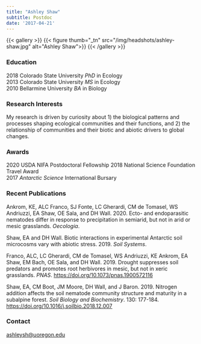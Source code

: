 ```yaml
---
title: "Ashley Shaw"
subtitle: Postdoc 
date: '2017-04-21'
---
```



{{< gallery >}}
  {{< figure thumb="_tn" src="/img/headshots/ashley-shaw.jpg" alt="Ashley Shaw">}}
{{< /gallery >}} 

<!--more-->
### Education
2018 Colorado State University _PhD_ in Ecology  
2013 Colorado State University _MS_ in Ecology  
2010 Bellarmine University _BA_ in Biology  

### Research Interests
My research is driven by curiosity about 1) the biological patterns and processes shaping ecological communities and their functions, and 2) the relationship of communities and their biotic and abiotic drivers to global changes.  

### Awards
2020 USDA NIFA Postdoctoral Fellowship
2018 National Science Foundation Travel Award  
2017 _Antarctic Science_ International Bursary  

### Recent Publications
Ankrom, KE, ALC Franco, SJ Fonte, LC Gherardi, CM de Tomasel, WS Andriuzzi, EA Shaw, OE Sala, and DH Wall. 2020. Ecto- and endoparasitic nematodes differ in response to precipitation in semiarid, but not in arid or mesic grasslands. _Oecologia_. 

Shaw, EA and DH Wall. Biotic interactions in experimental Antarctic soil microcosms vary with abiotic stress. 2019. _Soil Systems_.

Franco, ALC, LC Gherardi, CM de Tomasel, WS Andriuzzi, KE Ankrom, EA Shaw, EM Bach, OE Sala, and DH Wall. 2019. Drought suppresses soil predators and promotes root herbivores in mesic, but not in xeric grasslands. _PNAS_. https://doi.org/10.1073/pnas.1900572116

Shaw, EA, CM Boot, JM Moore, DH Wall, and J Baron. 2019. Nitrogen addition affects the soil nematode community structure and maturity in a subalpine forest. _Soil Biology and Biochemistry_. 130: 177-184. https://doi.org/10.1016/j.soilbio.2018.12.007

### Contact
ashleysh@uoregon.edu

